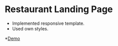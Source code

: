 # Restaurant Landing Page

- Implemented responsive template.
- Used own styles.

*[Demo](https://himayath07.github.io/Laziz.Restaurant.github.io/)
